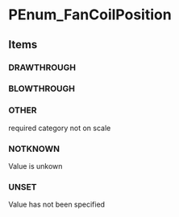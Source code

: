# PEnum_FanCoilPosition

## Items

### DRAWTHROUGH


### BLOWTHROUGH


### OTHER
required category not on scale

### NOTKNOWN
Value is unkown

### UNSET
Value has not been specified
